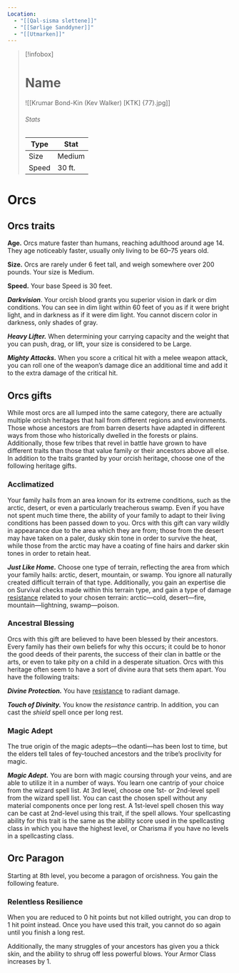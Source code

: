 ```yaml
---
Location:
  - "[[Qal-sisma slettene]]"
  - "[[Sørlige Sanddyner]]"
  - "[[Utmarken]]"
---
```

> [!infobox]
> # Name
> ![[Krumar Bond-Kin (Kev Walker) [KTK] {77}.jpg]]
> ###### Stats
> | Type | Stat |
> | ---- | ---- |
> | Size | Medium |
> | Speed | 30 ft. |
# Orcs
## Orcs traits

**Age.** Orcs mature faster than humans, reaching adulthood around age 14. They age noticeably faster, usually only living to be 60–75 years old.

**Size.** Orcs are rarely under 6 feet tall, and weigh somewhere over 200 pounds. Your size is Medium.

**Speed.** Your base Speed is 30 feet.

**_Darkvision_**. Your orcish blood grants you superior vision in dark or dim conditions. You can see in dim light within 60 feet of you as if it were bright light, and in darkness as if it were dim light. You cannot discern color in darkness, only shades of gray.

**_Heavy Lifter._** When determining your carrying capacity and the weight that you can push, drag, or lift, your size is considered to be Large. 

**_Mighty Attacks._** When you score a critical hit with a melee weapon attack, you can roll one of the weapon’s damage dice an additional time and add it to the extra damage of the critical hit. 

## Orcs gifts

While most orcs are all lumped into the same category, there are actually multiple orcish heritages that hail from different regions and environments. Those whose ancestors are from barren deserts have adapted in different ways from those who historically dwelled in the forests or plains. Additionally, those few tribes that revel in battle have grown to have different traits than those that value family or their ancestors above all else. In addition to the traits granted by your orcish heritage, choose one of the following heritage gifts.

### Acclimatized 

Your family hails from an area known for its extreme conditions, such as the arctic, desert, or even a particularly treacherous swamp. Even if you have not spent much time there, the ability of your family to adapt to their living conditions has been passed down to you. Orcs with this gift can vary wildly in appearance due to the area which they are from; those from the desert may have taken on a paler, dusky skin tone in order to survive the heat, while those from the arctic may have a coating of fine hairs and darker skin tones in order to retain heat.  

   **_Just Like Home._** Choose one type of terrain, reflecting the area from which your family hails: arctic, desert, mountain, or swamp. You ignore all naturally created difficult terrain of that type. Additionally, you gain an expertise die on Survival checks made within this terrain type, and gain a type of damage [resistance](https://a5e.tools/rules/damage-and-recovery "Click to view a local node.") related to your chosen terrain: arctic—cold, desert—fire, mountain—lightning, swamp—poison.

### Ancestral Blessing 

Orcs with this gift are believed to have been blessed by their ancestors. Every family has their own beliefs for why this occurs; it could be to honor the good deeds of their parents, the success of their clan in battle or the arts, or even to take pity on a child in a desperate situation. Orcs with this heritage often seem to have a sort of divine aura that sets them apart. You have the following traits: 

**_Divine Protection._** You have [resistance](https://a5e.tools/rules/damage-and-recovery "Click to view a local node.") to radiant damage. 

**_Touch of Divinity._** You know the _resistance_ cantrip. In addition, you can cast the _shield_ spell once per long rest.

### Magic Adept 

The true origin of the magic adepts—the odanti—has been lost to time, but the elders tell tales of fey-touched ancestors and the tribe’s proclivity for magic. 

**_Magic Adept._** You are born with magic coursing through your veins, and are able to utilize it in a number of ways. You learn one cantrip of your choice from the wizard spell list. At 3rd level, choose one 1st- or 2nd-level spell from the wizard spell list. You can cast the chosen spell without any material components once per long rest. A 1st-level spell chosen this way can be cast at 2nd-level using this trait, if the spell allows. Your spellcasting ability for this trait is the same as the ability score used in the spellcasting class in which you have the highest level, or Charisma if you have no levels in a spellcasting class.

## Orc Paragon

Starting at 8th level, you become a paragon of orcishness. You gain the following feature. 

### Relentless Resilience

When you are reduced to 0 hit points but not killed outright, you can drop to 1 hit point instead. Once you have used this trait, you cannot do so again until you finish a long rest. 

Additionally, the many struggles of your ancestors has given you a thick skin, and the ability to shrug off less powerful blows. Your Armor Class increases by 1.